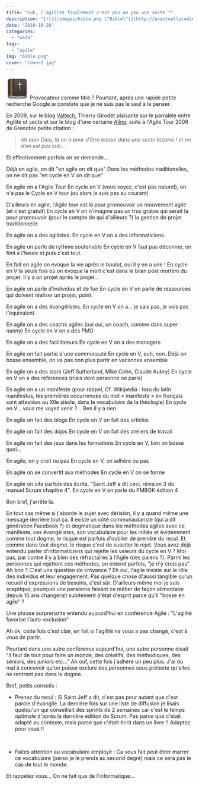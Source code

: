 ```yaml
---
title: "Euh, l'agilité finalement c'est pas un peu une secte ?"
description: "[![](/images/bible.png \"Bible\")](http://eventuallycoding.com/wp-content/uploads/2010/10/bible.png) Provocateur comme titre ? Pourtant, après une rapid..."
date: "2010-10-28"
categories: 
  - "waza"
tags: 
  - "agile"
img: "bible.png"
cover: "cover2.jpg"
---
```


[![](/images/bible.png "Bible")](http://eventuallycoding.com/wp-content/uploads/2010/10/bible.png) Provocateur comme titre ? Pourtant, après une rapide petite recherche Google je constate que je ne suis pas le seul à le penser.

En 2009, sur le blog [Valtech](http://blog.valtech.fr/wordpress/2009/01/23/retour-sur-agile-open-france-2009/), Thierry Girodet plaisante sur le parralèle entre Agilité et secte et sur le blog d'une certaine [Aline](http://techaline.wordpress.com/2008/10/13/pour-etre-en-forme-soyez-agiles/), suite à l'Agile Tour 2008 de Grenoble petite citation :

> _oh mon Dieu, là on a peur d’être tombé dans une secte bizarre ! et on n’en est pas loin…_

Et effectivement parfois on se demande...

Déjà en agile, on dit "en agile on dit que" Dans les méthodes traditionelles, on ne dit pas "en cycle en V on dit que"

En agile on a l'Agile Tour En cycle en V (vous voyez, c'est pas naturel), on n'a pas le Cycle en V tour (ou alors je suis pas au courant)

D'ailleurs en agile, l'Agile tour est là pour promouvoir un mouvement agile (et c'est gratuit) En cycle en V on n'imagine pas un truc gratos qui serait la pour promouvoir (pour le compte de qui d'ailleurs ?) la gestion de projet traditionnelle

En agile on a des agilistes. En cycle en V on a des informaticiens.

En agile on parle de rythme soutenable En cycle en V faut pas déconner, on finit à l'heure et puis c'est tout.

En fait en agile on évoque la vie après le boulot, oui il y en a une ! En cycle en V la seule fois où on évoque la mort c'est dans le bilan post mortem du projet. Il y a un projet après le projet...

En agile on parle d'individus et de fun En cycle en V on parle de ressources qui doivent réaliser un projet, point.

En agile on a des évangélistes. En cycle en V on a... je sais pas, je vois pas l'équivalent.

En agile on a des coachs agiles (oui oui, un coach, comme dans super nanny) En cycle en V on a des PMO

En agile on a des facilitateurs En cycle en V on a des managers

En agile on fait partie d'une communauté En cycle en V, euh, non. Déjà on bosse ensemble, on va pas non plus partir en vacances ensemble

En agile on a des stars (Jeff Sutherland, Mike Cohn, Claude Aubry) En cycle en V on a des références (mais dont personne ne parle)

En agile on a un manifeste (pour rappel, Cf. Wikipédia : Issu du latin manifestus, les premières occurrences du mot « manifeste » en français sont attestées au XIIe siècle, dans le vocabulaire de la théologie) En cycle en V... vous me voyez venir ?... Ben il y a rien.

En agile on fait des blogs En cycle en V on fait des articles

En agile on fait des dojos En cycle en V on fait des ateliers de travail

En agile on fait des jeux dans les formations En cycle en V, ben on bosse quoi...

En agile, on y croit ou pas En cycle en V, on adhère ou pas

En agile on se convertit aux méthodes En cycle en V on se forme

En agile on cite parfois des écrits, "Saint Jeff a dit ceci, révision 3 du manuel Scrum chapitre 4". En cycle en V on parle du PMBOK édition 4

Bon bref, j'arrête là.

En tout cas même si j'aborde le sujet avec dérision, il y a quand même une message derrière tout ça. Il existe un côté communautariste (qui a dit génération Facebook ?) et dogmatique dans les méthodes agiles avec ce manifeste, ces évangélistes, son vocabulaire pour les initiés et évidemment comme tout dogme, le risque est parfois d'oublier de prendre du recul. Et comme dans tout dogme, le risque c'est de susciter le rejet. Vous avez déjà entendu parler d'informaticiens qui rejette les valeurs du cycle en V ? Moi pas, par contre il y a bien des réfractaires à l'Agile (des paiens ?). Parmi les personnes qui rejettent ces méthodes, on entend parfois, "je n'y crois pas". Ah bon ? C'est une question de croyance ? Eh oui, l'agile insiste sur le rôle des individus et leur engagement. Pas quelque chose d'aussi tangible qu'un recueil d'expressions de besoins, c'est sûr. D'ailleurs même moi je suis sceptique, pourquoi une personne faisant ce métier de façon alimentaire depuis 10 ans changerait subitement d'état d'esprit parce qu'il "bosse en agile" ?

Une phrase surprenante entendu aujourd'hui en conférence Agile : "L'agilité favorise l'auto-exclusion"

Ah ok, cette fois c'est clair, en fait si l'agilité ne vous a pas changé, c'est à vous de partir.

Pourtant dans une autre conférence aujourd'hui, une autre personne disait "il faut de tout pour faire un monde, des créatifs, des méthodiques, des séniors, des juniors etc..." Ah ouf, cette fois j'adhère un peu plus. J'ai du mal à concevoir qu'on puisse exclure des personnes sous prétexte qu'elles ne rentrent pas dans le dogme.

Bref, petits conseils :

- Prenez du recul : Si Saint Jeff a dit, c'est pas pour autant que c'est parole d'évangile. La dernière fois sur une liste de diffusion je lisais quelqu'un qui conseillait des sprints de 2 semaines car c'est le temps optimale d'après la dernière édition de Scrum. Pas parce que c'était adapté au contexte, mais parce que c'était écrit dans un livre !! Adaptez pour vous !!

 

- Faites attention au vocabulaire employé : Ca vous fait peut êtrer marrer ce vocabulaire (perso je le prends au second degré) mais ce sera pas le cas de tout le monde.

Et rappelez vous... On ne fait que de l'informatique...
